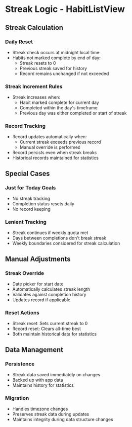 # Streak Logic - HabitListView

## Streak Calculation

### Daily Reset
- Streak check occurs at midnight local time
- Habits not marked complete by end of day:
  - Streak resets to 0
  - Previous streak saved for history
  - Record remains unchanged if not exceeded

### Streak Increment Rules
- Streak increases when:
  - Habit marked complete for current day
  - Completed within the day's timeframe
  - Previous day was either completed or start of streak

### Record Tracking
- Record updates automatically when:
  - Current streak exceeds previous record
  - Manual override is performed
- Record persists even when streak breaks
- Historical records maintained for statistics

## Special Cases

### Just for Today Goals
- No streak tracking
- Completion status resets daily
- No record keeping

### Lenient Tracking
- Streak continues if weekly quota met
- Days between completions don't break streak
- Weekly boundaries considered for streak calculation

## Manual Adjustments

### Streak Override
- Date picker for start date
- Automatically calculates streak length
- Validates against completion history
- Updates record if applicable

### Reset Actions
- Streak reset: Sets current streak to 0
- Record reset: Clears all-time best
- Both maintain historical data for statistics

## Data Management

### Persistence
- Streak data saved immediately on changes
- Backed up with app data
- Maintains history for statistics

### Migration
- Handles timezone changes
- Preserves streak data during updates
- Maintains integrity during data structure changes 